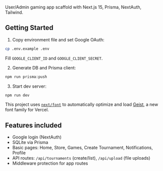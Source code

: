 User/Admin gaming app scaffold with Next.js 15, Prisma, NextAuth, Tailwind.

## Getting Started

1) Copy environment file and set Google OAuth:
```bash
cp .env.example .env
```
Fill `GOOGLE_CLIENT_ID` and `GOOGLE_CLIENT_SECRET`.

2) Generate DB and Prisma client:
```bash
npm run prisma:push
```

3) Start dev server:
```bash
npm run dev
```

This project uses [`next/font`](https://nextjs.org/docs/app/building-your-application/optimizing/fonts) to automatically optimize and load [Geist](https://vercel.com/font), a new font family for Vercel.

## Features included
- Google login (NextAuth)
- SQLite via Prisma
- Basic pages: Home, Store, Games, Create Tournament, Notifications, Profile
- API routes: `/api/tournaments` (create/list), `/api/upload` (file uploads)
- Middleware protection for app routes
